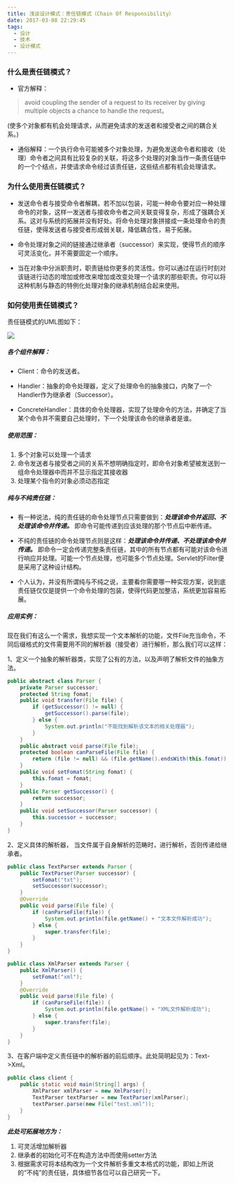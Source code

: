 ```yaml
---
title: 浅谈设计模式：责任链模式（Chain Of Responsibility）
date: 2017-03-08 22:29:45
tags:
  - 设计
  - 技术
  - 设计模式
---
```


### 什么是责任链模式？

- 官方解释：
> avoid coupling the sender of a request to its receiver by giving multiple objects a chance to handle the request。
>
(使多个对象都有机会处理请求，从而避免请求的发送者和接受者之间的耦合关系。)

- 通俗解释：一个执行命令可能被多个对象处理，为避免发送命令者和接收（处理）命令者之间具有比较复杂的关联，将这多个处理的对象当作一条责任链中的一个个结点，并使请求命令经过该责任链，这些结点都有机会处理请求。

<!-- more -->
### 为什么使用责任链模式？

- 发送命令者与接受命令者解耦，若不加以包装，可能一种命令要对应一种处理命令的对象，这样一发送者与接收命令者之间关联变得复杂，形成了强耦合关系。这对与系统的拓展并没有好处。将命令处理对象拼接成一条处理命令的责任链，使得发送者与接受者形成弱关联，降低耦合性，易于拓展。

- 命令处理对象之间的链接通过继承者（successor）来实现，使得节点的顺序可灵活变化，并不需要固定一个顺序。

- 当在对象中分派职责时，职责链给你更多的灵活性。你可以通过在运行时刻对该链进行动态的增加或修改来增加或改变处理一个请求的那些职责。你可以将这种机制与静态的特例化处理对象的继承机制结合起来使用。


### 如何使用责任链模式？
责任链模式的UML图如下：

![](/img/chain-of-responsibility.png)

##### 各个组件解释：

- Client：命令的发送者。

- Handler：抽象的命令处理器，定义了处理命令的抽象接口，内聚了一个Handler作为继承者（Successor）。

- ConcreteHandler：具体的命令处理器，实现了处理命令的方法，并确定了当某个命令并不需要自己处理时，下一个处理该命令的继承者是谁。

##### 使用范围：

1. 多个对象可以处理一个请求
2. 命令发送者与接受者之间的关系不想明确指定时，即命令对象希望被发送到一组命令处理器中而并不显示指定其接收器
3. 处理某个指令的对象必须动态指定

##### 纯与不纯责任链：

- 有一种说法，纯的责任链的命令处理节点只需要做到：***处理该命令并返回、不处理该命令并传递。*** 即命令可能传递到应该处理的那个节点后中断传递。

- 不纯的责任链的命令处理节点则是这样：***处理该命令并传递、不处理该命令并传递。*** 即命令一定会传递完整条责任链，其中的所有节点都有可能对该命令进行响应并处理。可能一个节点处理，也可能多个节点处理。Servlet的Filter便是采用了这种设计结构。

- 个人认为，并没有所谓纯与不纯之说，主要看你需要哪一种实现方案，说到底责任链仅仅是提供一个命令处理的包装，使得代码更加整洁，系统更加容易拓展。

##### 应用实例：
现在我们有这么一个需求，我想实现一个文本解析的功能，文件File充当命令，不同后缀格式的文件需要用不同的解析器（接受者）进行解析，那么我们可以这样：

1、定义一个抽象的解析器类，实现了公有的方法，以及声明了解析文件的抽象方法。

```java
public abstract class Parser {
    private Parser successor;
    protected String fomat;
    public void transfer(File file) {
        if (getSuccessor() != null) {
            getSuccessor().parse(file);
        } else {
            System.out.println("不能找到解析该文本的相关处理器");
        }
    }
    public abstract void parse(File file);
    protected boolean canParseFile(File file) {
        return (file != null) && (file.getName().endsWith(this.fomat));
    }
    public void setFomat(String fomat) {
        this.fomat = fomat;
    }
    public Parser getSuccessor() {
        return successor;
    }
    public void setSuccessor(Parser successor) {
        this.successor = successor;
    }
}
```

2、定义具体的解析器， 当文件属于自身解析的范畴时，进行解析，否则传递给继承者。

```java
public class TextParser extends Parser {
    public TextParser(Parser successor) {
        setFomat("txt");
        setSuccessor(successor);
    }
    @Override
    public void parse(File file) {
        if (canParseFile(file)) {
            System.out.println(file.getName() + "文本文件解析成功");
        } else {
            super.transfer(file);
        }
    }
}
```

```java
public class XmlParser extends Parser {
    public XmlParser() {
        setFomat("xml");
    }
    @Override
    public void parse(File file) {
        if (canParseFile(file)) {
            System.out.println(file.getName() + "XML文件解析成功");
        } else {
            super.transfer(file);
        }
    }
}
```

3、在客户端中定义责任链中的解析器的前后顺序。此处简明起见为：Text->Xml。
```java
public class client {
    public static void main(String[] args) {
        XmlParser xmlParser = new XmlParser();
        TextParser textParser = new TextParser(xmlParser);
        textParser.parse(new File("test.xml"));
    }
}
```

***此处可拓展地方为：***
1. 可灵活增加解析器
2. 继承者的初始化可不在构造方法中而使用setter方法
3. 根据需求可将本结构改为一个文件解析多重文本格式的功能，即如上所说的“不纯”的责任链，具体细节各位可以自己研究一下。
